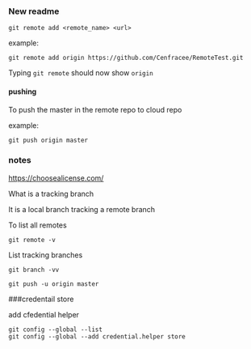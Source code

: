 ### New readme

```
git remote add <remote_name> <url>
```
example:

```
git remote add origin https://github.com/Cenfracee/RemoteTest.git
````
Typing `git remote` should now show `origin`


#### pushing

To push the master in the remote repo to cloud repo

example:
```
git push origin master
```



### notes
https://choosealicense.com/


What is a tracking branch

It is a local branch tracking a remote branch

To list all remotes
```
git remote -v
```

List tracking branches
```
git branch -vv
```

```
git push -u origin master
```

###credentail store

add cfedential helper

```
git config --global --list
git config --global --add credential.helper store
````
